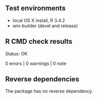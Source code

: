## Test environments
* local OS X install, R 3.4.2
* win-builder (devel and release)

## R CMD check results
Status: OK

0 errors | 0 warnings | 0 note


## Reverse dependencies

The package has no reverse dependency.

